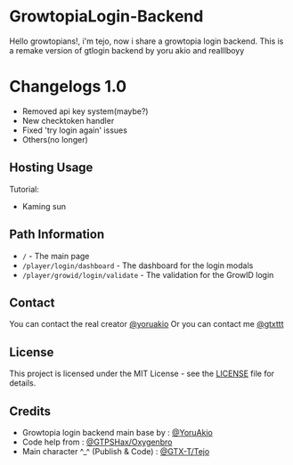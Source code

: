# GrowtopiaLogin-Backend

Hello growtopians!, i'm tejo, now i share a growtopia login backend. 
This is a remake version of gtlogin backend by yoru akio and realllboyy

# Changelogs 1.0

- Removed api key system(maybe?)
- New checktoken handler
- Fixed 'try login again' issues
- Others(no longer)

## Hosting Usage

Tutorial:

- Kaming sun

## Path Information

- `/` - The main page
- `/player/login/dashboard` - The dashboard for the login modals
- `/player/growid/login/validate` - The validation for the GrowID login
  
## Contact

You can contact the real creator [@yoruakio](https://t.me/yoruakio) 
Or you can contact me [@gtxttt](https://t.me/gtxttt)

## License

This project is licensed under the MIT License - see the [LICENSE](LICENSE) file for details.

## Credits

- Growtopia login backend main base by : [@YoruAkio](https://github.com/YoruAkio)
- Code help from : [@GTPSHax/Oxygenbro](https://github.com/GTPSHAX)
- Main character ^⁠_⁠^ (Publish & Code) : [@GTX-T/Tejo](https://github.com/GTX-T)
